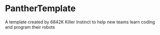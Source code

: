 # PantherTemplate
A template created by 6842K Killer Instinct to help new teams learn coding and program their robots
